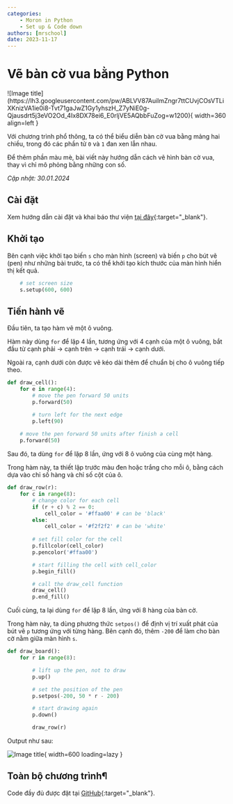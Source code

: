 ```yaml
---
categories:
    - Moron in Python
    - Set up & Code down
authors: [mrschool]
date: 2023-11-17
---
```


# Vẽ bàn cờ vua bằng Python

<div class="result" markdown>
![Image title](https://lh3.googleusercontent.com/pw/ABLVV87AuilmZngr7ttCUvjCOsVTLiXKnizVA1ie0i8-Tvt71gaJwZ1Gy1yhszH_Z7yNiE0g-Qjausdrt5j3eVO2Od_4Ix8DX78ei6_E0rljVE5AQbbFuZog=w1200){ width=360 align=left }

Với chương trình phổ thông, ta có thể biểu diễn bàn cờ vua bằng mảng hai chiều, trong đó các phần tử `0` và `1` đan xen lẫn nhau.

Để thêm phần màu mè, bài viết này hướng dẫn cách vẽ hình bàn cờ vua, thay vì chỉ mô phỏng bằng những con số.

</div>

*Cập nhật: 30.01.2024*

<!-- more -->

## Cài đặt

Xem hướng dẫn cài đặt và khai báo thư viện [tại đây](create-overlapping-circles-by-python.md/#khởi-tạo){:target="_blank"}.

## Khởi tạo

Bên cạnh việc khởi tạo biến `s` cho màn hình (screen) và biến `p` cho bút vẽ (pen) như những bài trước, ta có thể khởi tạo kích thước của màn hình hiển thị kết quả.

``` py linenums="58"
    # set screen size
    s.setup(600, 600)
```

## Tiến hành vẽ

Đầu tiên, ta tạo hàm vẽ một ô vuông.

Hàm này dùng `for` để lặp 4 lần, tương ứng với 4 cạnh của một ô vuông, bắt đầu từ cạnh phải → cạnh trên → cạnh trái → cạnh dưới.

Ngoài ra, cạnh dưới còn được vẽ kéo dài thêm để chuẩn bị cho ô vuông tiếp theo.

``` py linenums="8"
def draw_cell():
    for e in range(4):
        # move the pen forward 50 units
        p.forward(50)

        # turn left for the next edge
        p.left(90)
    
    # move the pen forward 50 units after finish a cell
    p.forward(50)
```

Sau đó, ta dùng `for` để lặp 8 lần, ứng với 8 ô vuông của cùng một hàng.

Trong hàm này, ta thiết lập trước màu đen hoặc trắng cho mỗi ô, bằng cách dựa vào chỉ số hàng và chỉ số cột của ô. 

``` py linenums="21"
def draw_row(r):
    for c in range(8):
        # change color for each cell
        if (r + c) % 2 == 0:
            cell_color = '#ffaa00' # can be 'black'
        else:
            cell_color = '#f2f2f2' # can be 'white'
        
        # set fill color for the cell
        p.fillcolor(cell_color)
        p.pencolor('#ffaa00')

        # start filling the cell with cell_color
        p.begin_fill()

        # call the draw_cell function
        draw_cell()
        p.end_fill()
```

Cuối cùng, ta lại dùng `for` để lặp 8 lần, ứng với 8 hàng của bàn cờ.

Trong hàm này, ta dùng phương thức `setpos()` để định vị trí xuất phát của bút vẽ `p` tương ứng với từng hàng. Bên cạnh đó, thêm `-200` để làm cho bàn cờ nằm giữa màn hình `s`.

``` py linenums="42"
def draw_board():
    for r in range(8):

        # lift up the pen, not to draw    
        p.up()

        # set the position of the pen
        p.setpos(-200, 50 * r - 200)

        # start drawing again
        p.down()

        draw_row(r)
```

Output như sau:

![Image title](https://lh3.googleusercontent.com/pw/ABLVV84lyT6yyMTNPJikIaLkOiiOfA5Hb64b4ilCWMvA6lAJAtwzD30lY_D3rJyOMwg1poEpDknQlIEDRXl3_qHaQuLQLIbbxiIisecRk9gAT66WFCwDtb-2=w1200){ width=600 loading=lazy }

## Toàn bộ chương trình¶

Code đầy đủ được đặt tại [GitHub](https://github.com/vtchitruong/Turtle/blob/main/ChessBoard/chessboard.py){:target="_blank"}.